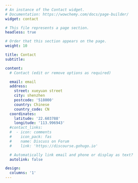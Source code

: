 ```yaml
---
# An instance of the Contact widget.
# Documentation: https://wowchemy.com/docs/page-builder/
widget: contact

# This file represents a page section.
headless: true

# Order that this section appears on the page.
weight: 10

title: Contact
subtitle:

content:
  # Contact (edit or remove options as required)

  email: email
  address:
    street: xueyuan street
    city: shenzhen
    postcode: '518000'
    country: Chinese
    country_code: CN
  coordinates:
    latitude: '22.603788'
    longitude: '113.996943'
  #contact_links:
  #  - icon: comments
  #    icon_pack: fas
  #    name: Discuss on Forum
  #    link: 'https://discourse.gohugo.io'

  # Automatically link email and phone or display as text?
  autolink: false

design:
  columns: '1'
---
```


